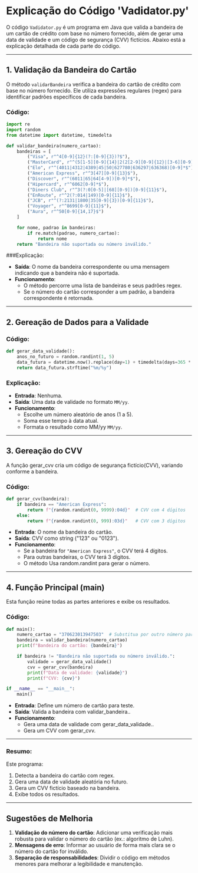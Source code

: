 # Explicação do Código 'Vadidator.py'

O código `Vadidator.py` é um programa em Java que valida a bandeira de um cartão de crédito com base no número fornecido, além de gerar uma data de validade e um código de segurança (CVV) fictícios. Abaixo está a explicação detalhada de cada parte do código.

---

## 1. Validação da Bandeira do Cartão
O método `validarBandeira` verifica a bandeira do cartão de crédito com base no número fornecido. Ele utiliza expressões regulares (regex) para identificar padrões específicos de cada bandeira.

### Código:

```python
import re
import random
from datetime import datetime, timedelta

def validar_bandeira(numero_cartao):
    bandeiras = [
        ("Visa", r"^4[0-9]{12}(?:[0-9]{3})?$"),
        ("MasterCard", r"^(5[1-5][0-9]{14}|2(2[2-9][0-9]{12}|[3-6][0-9]{13}|7[01][0-9]{12}|720[0-9]{12}))$"),
        ("Elo", r"^(4011|4312|4389|45|50|627780|636297|636368)[0-9]*$"),
        ("American Express", r"^3[47][0-9]{13}$"),
        ("Discover", r"^(6011|65|64[4-9])[0-9]*$"),
        ("Hipercard", r"^6062[0-9]*$"),
        ("Diners Club", r"^3(?:0[0-5]|[68][0-9])[0-9]{11}$"),
        ("EnRoute", r"^2(?:014|149)[0-9]{11}$"),
        ("JCB", r"^(?:2131|1800|35[0-9]{3})[0-9]{11}$"),
        ("Voyager", r"^8699[0-9]{11}$"),
        ("Aura", r"^50[0-9]{14,17}$")
    ]

    for nome, padrao in bandeiras:
        if re.match(padrao, numero_cartao):
            return nome
    return "Bandeira não suportada ou número inválido."
```

###Explicação:
- **Saída**: O nome da bandeira correspondente ou uma mensagem indicando que a bandeira não é suportada.
- **Funcionamento**:
  - O método percorre uma lista de bandeiras e seus padrões regex.
  - Se o número do cartão corresponder a um padrão, a bandeira correspondente é retornada.

---

## 2. Gereação de Dados para a Validade
### Código:
```python
def gerar_data_validade():
    anos_no_futuro = random.randint(1, 5)
    data_futura = datetime.now().replace(day=1) + timedelta(days=365 * anos_no_futuro)
    return data_futura.strftime("%m/%y")
```

### Explicação:
- **Entrada**: Nenhuma.
- **Saída**: Uma data de validade no formato `MM/yy`.
- **Funcionamento**:
  - Escolhe um número aleatório de anos (1 a 5).
  - Soma esse tempo à data atual.
  - Formata o resultado como MM/yy `MM/yy`.

---

## 3. Gereação do CVV
A função gerar_cvv cria um código de segurança fictício(CVV), variando conforme a bandeira.

### Código:
```python
def gerar_cvv(bandeira):
    if bandeira == "American Express":
        return f"{random.randint(0, 9999):04d}"  # CVV com 4 dígitos
    else:
        return f"{random.randint(0, 999):03d}"   # CVV com 3 dígitos
```
- **Entrada**: O nome da bandeira do cartão.
- **Saída**: CVV como string ("123" ou "0123").
- **Funcionamento**:
  - Se a bandeira for `"American Express"`, o CVV terá 4 dígitos.
  - Para outras bandeiras, o CVV terá 3 dígitos.
  - O método Usa random.randint para gerar o número.

---

## 4. Função Principal (main)
Esta função reúne todas as partes anteriores e exibe os resultados.

### Código:
```python
def main():
    numero_cartao = "370623013947503"  # Substitua por outro número para testar
    bandeira = validar_bandeira(numero_cartao)
    print(f"Bandeira do cartão: {bandeira}")

    if bandeira != "Bandeira não suportada ou número inválido.":
        validade = gerar_data_validade()
        cvv = gerar_cvv(bandeira)
        print(f"Data de validade: {validade}")
        print(f"CVV: {cvv}")

if __name__ == "__main__":
    main()
```
- **Entrada**: Define um número de cartão para teste.
- **Saída**: Valida a bandeira com validar_bandeira..
- **Funcionamento**:
  - Gera uma data de validade com gerar_data_validade..
  - Gera um CVV com gerar_cvv.
---


### Resumo:
Este programa:
1. Detecta a bandeira do cartão com regex.
2. Gera uma data de validade aleatória no futuro.
3. Gera um CVV fictício baseado na bandeira.
4. Exibe todos os resultados.

---

## Sugestões de Melhoria
1. **Validação do número do cartão**: Adicionar uma verificação mais robusta para validar o número do cartão (ex.: algoritmo de Luhn).
2. **Mensagens de erro**: Informar ao usuário de forma mais clara se o número do cartão for inválido.
3. **Separação de responsabilidades**: Dividir o código em métodos menores para melhorar a legibilidade e manutenção.
